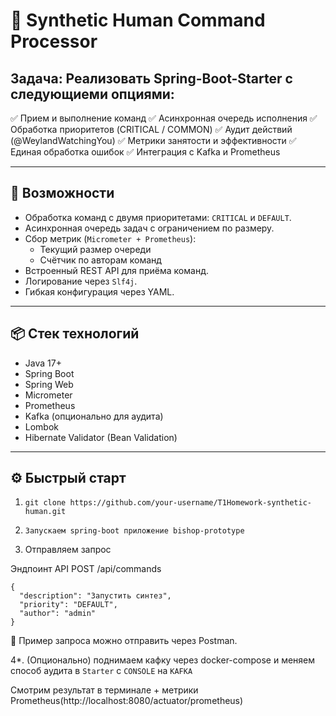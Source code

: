 # 🤖 Synthetic Human Command Processor

## Задача: Реализовать Spring-Boot-Starter c следующиеми опциями:
✅ Прием и выполнение команд
✅ Асинхронная очередь исполнения
✅ Обработка приоритетов (CRITICAL / COMMON)
✅ Аудит действий (@WeylandWatchingYou)
✅ Метрики занятости и эффективности
✅ Единая обработка ошибок
✅ Интеграция с Kafka и Prometheus

---

## 🚀 Возможности

- Обработка команд с двумя приоритетами: `CRITICAL` и `DEFAULT`.
- Асинхронная очередь задач с ограничением по размеру.
- Сбор метрик (`Micrometer + Prometheus`):
  - Текущий размер очереди
  - Счётчик по авторам команд
- Встроенный REST API для приёма команд.
- Логирование через `Slf4j`.
- Гибкая конфигурация через YAML.

---

## 📦 Стек технологий

- Java 17+
- Spring Boot
- Spring Web
- Micrometer
- Prometheus
- Kafka (опционально для аудита)
- Lombok
- Hibernate Validator (Bean Validation)

---

## ⚙️ Быстрый старт

1. ```git clone https://github.com/your-username/T1Homework-synthetic-human.git```

2. ```Запускаем spring-boot приложение bishop-prototype```

3.  Отправляем запрос 

Эндпоинт API
POST /api/commands
```
{
  "description": "Запустить синтез",
  "priority": "DEFAULT",
  "author": "admin"
}
```
📌 Пример запроса можно отправить через Postman.

4*. (Опционально) поднимаем кафку через docker-compose и меняем способ аудита в ```Starter``` с ```CONSOLE``` на ```KAFKA```

Cмотрим результат в терминале + метрики Prometheus(http://localhost:8080/actuator/prometheus)



